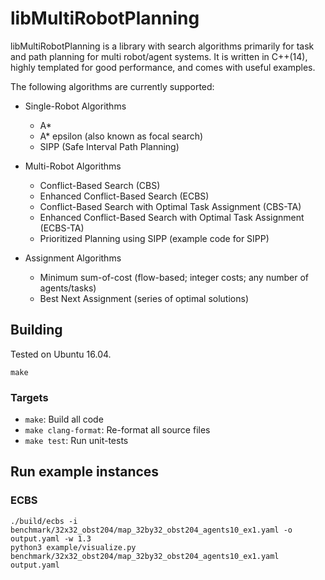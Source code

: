 # libMultiRobotPlanning

libMultiRobotPlanning is a library with search algorithms primarily for task and path planning for multi robot/agent systems.
It is written in C++(14), highly templated for good performance, and comes with useful examples.

The following algorithms are currently supported:

* Single-Robot Algorithms
  * A*
  * A* epsilon (also known as focal search)
  * SIPP (Safe Interval Path Planning)

* Multi-Robot Algorithms
  * Conflict-Based Search (CBS)
  * Enhanced Conflict-Based Search (ECBS)
  * Conflict-Based Search with Optimal Task Assignment (CBS-TA)
  * Enhanced Conflict-Based Search with Optimal Task Assignment (ECBS-TA)
  * Prioritized Planning using SIPP (example code for SIPP)

* Assignment Algorithms
  * Minimum sum-of-cost (flow-based; integer costs; any number of agents/tasks)
  * Best Next Assignment (series of optimal solutions)

## Building

Tested on Ubuntu 16.04.

```
make
```

### Targets

* `make`: Build all code
* `make clang-format`: Re-format all source files
* `make test`: Run unit-tests

## Run example instances

### ECBS

````
./build/ecbs -i benchmark/32x32_obst204/map_32by32_obst204_agents10_ex1.yaml -o output.yaml -w 1.3
python3 example/visualize.py benchmark/32x32_obst204/map_32by32_obst204_agents10_ex1.yaml output.yaml
````
